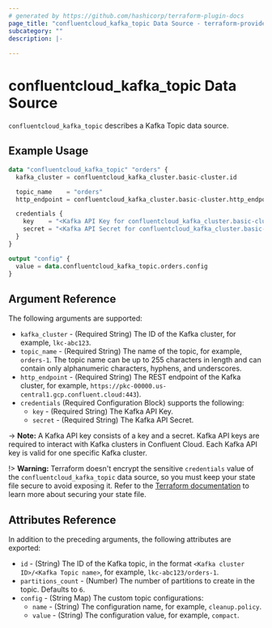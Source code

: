 ```yaml
---
# generated by https://github.com/hashicorp/terraform-plugin-docs
page_title: "confluentcloud_kafka_topic Data Source - terraform-provider-confluentcloud"
subcategory: ""
description: |-
  
---
```


# confluentcloud_kafka_topic Data Source

`confluentcloud_kafka_topic` describes a Kafka Topic data source.

## Example Usage

```terraform
data "confluentcloud_kafka_topic" "orders" {
  kafka_cluster = confluentcloud_kafka_cluster.basic-cluster.id

  topic_name    = "orders"
  http_endpoint = confluentcloud_kafka_cluster.basic-cluster.http_endpoint

  credentials {
    key    = "<Kafka API Key for confluentcloud_kafka_cluster.basic-cluster>"
    secret = "<Kafka API Secret for confluentcloud_kafka_cluster.basic-cluster>"
  }
}

output "config" {
  value = data.confluentcloud_kafka_topic.orders.config
}

```

<!-- schema generated by tfplugindocs -->
## Argument Reference

The following arguments are supported:

- `kafka_cluster` - (Required String) The ID of the Kafka cluster, for example, `lkc-abc123`.
- `topic_name` - (Required String) The name of the topic, for example, `orders-1`. The topic name can be up to 255 characters in length and can contain only alphanumeric characters, hyphens, and underscores.
- `http_endpoint` - (Required String) The REST endpoint of the Kafka cluster, for example, `https://pkc-00000.us-central1.gcp.confluent.cloud:443`).
- `credentials` (Required Configuration Block) supports the following:
    - `key` - (Required String) The Kafka API Key.
    - `secret` - (Required String) The Kafka API Secret.

-> **Note:** A Kafka API key consists of a key and a secret. Kafka API keys are required to interact with Kafka clusters in Confluent Cloud. Each Kafka API key is valid for one specific Kafka cluster.

!> **Warning:** Terraform doesn't encrypt the sensitive `credentials` value of the `confluentcloud_kafka_topic` data source, so you must keep your state file secure to avoid exposing it. Refer to the [Terraform documentation](https://www.terraform.io/docs/language/state/sensitive-data.html) to learn more about securing your state file.

## Attributes Reference

In addition to the preceding arguments, the following attributes are exported:

- `id` - (String) The ID of the Kafka topic, in the format `<Kafka cluster ID>/<Kafka Topic name>`, for example, `lkc-abc123/orders-1`.
- `partitions_count` - (Number) The number of partitions to create in the topic. Defaults to `6`.
- `config` - (String Map) The custom topic configurations:
    - `name` - (String) The configuration name, for example, `cleanup.policy`.
    - `value` - (String) The configuration value, for example, `compact`.
